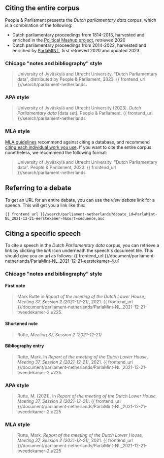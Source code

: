 ## Citing the entire corpus

People & Parliament presents the *Dutch parliamentary data* corpus, which is a combination of the following:
- Dutch parliamentary proceedings from 1814-2013, harvested and enriched in the [Political Mashup project](https://ssh.datastations.nl/dataset.xhtml?persistentId=doi:10.17026/dans-xk5-dw3s), retrieved 2020
- Dutch parliamentary proceedings from 2014-2022, harvested and enriched by [ParlaMINT](https://www.clarin.eu/parlamint), first retrieved 2020 and updated 2023

### Chicago "notes and bibliography" style
> University of Jyväskylä and Utrecht University, "Dutch Parliamentary data", distributed by People & Parliament, 2023. {{ frontend_url }}/search/parliament-netherlands.

### APA style

> University of Jyväskylä and Utrecht University (2023). *Dutch Parliamentary data* [data set]. People & Parliament. {{ frontend_url }}/search/parliament-netherlands

### MLA style

[MLA guidelines](https://style.mla.org/) recommend against citing a database, and recommend [citing each individual work you use](https://style.mla.org/separate-entries-database-works/). If you want to cite the entire corpus nonetheless, we recommend the following format:

> University of Jyväskylä and Utrecht University. "Dutch Parliamentary data". People & Parliament, 2023. {{ frontend_url }}/search/parliament-netherlands

## Referring to a debate
To get an URL for an entire debate, you can use the *view debate* link for a speech. This will get you a link like this:

    {{ frontend_url }}/search/parliament-netherlands?debate_id=ParlaMint-NL_2021-12-21-eerstekamer-4&sort=sequence,asc

## Citing a specific speech

To cite a speech in the *Dutch Parliamentary data* corpus, you can retrieve a link by clicking the *link* icon underneath the speech's document tile. This should give you an url as follows:
{{ frontend_url }}/document/parliament-netherlands/ParlaMint-NL_2021-12-21-eerstekamer-4.u1

### Chicago "notes and bibliography" style
#### First note
> Mark Rutte in *Report of the meeting of the Dutch Lower House, Meeting 37, Session 2 (2021-12-21)*, 2021. {{ frontend_url }}/document/parliament-netherlands/ParlaMint-NL_2021-12-21-tweedekamer-2.u225.
#### Shortened note
> Rutte, *Meeting 37, Session 2 (2021-12-21)*
#### Bibliography entry
> Rutte, Mark. In *Report of the meeting of the Dutch Lower House, Meeting 37, Session 2 (2021-12-21)*, 2021. {{ frontend_url }}/document/parliament-netherlands/ParlaMint-NL_2021-12-21-tweedekamer-2.u225.

### APA style

> Rutte, M. (2021). In *Report of the meeting of the Dutch Lower House, Meeting 37, Session 2 (2021-12-21)*. {{ frontend_url }}/document/parliament-netherlands/ParlaMint-NL_2021-12-21-tweedekamer-2.u225

### MLA style

> Rutte, Mark. *Report of the meeting of the Dutch Lower House, Meeting 37, Session 2 (2021-12-21)*, 2021. {{ frontend_url }}/document/parliament-netherlands/ParlaMint-NL_2021-12-21-tweedekamer-2.u225
